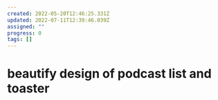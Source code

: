 ```yaml
---
created: 2022-05-20T12:46:25.331Z
updated: 2022-07-11T12:39:46.039Z
assigned: ""
progress: 0
tags: []
---
```


# beautify design of podcast list  and  toaster
